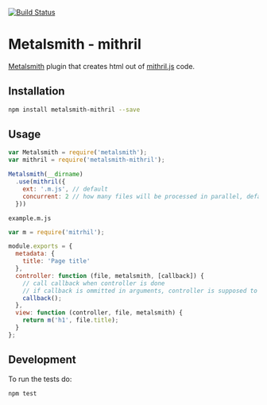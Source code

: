[![Build Status](https://travis-ci.org/kopa-app/metalsmith-mithril.svg)](https://travis-ci.org/kopa-app/metalsmith-mithril)

# Metalsmith - mithril

[Metalsmith](http://www.metalsmith.io/) plugin that creates html out of [mithril.js](http://mithril.js.org/) code.

## Installation

```bash
npm install metalsmith-mithril --save
```

## Usage

```javascript
var Metalsmith = require('metalsmith');
var mithril = require('metalsmith-mithril');

Metalsmith(__dirname)
  .use(mithril({
    ext: '.m.js', // default
    concurrent: 2 // how many files will be processed in parallel, default is none
  }))
```

`example.m.js`

```javascript
var m = require('mitrhil');

module.exports = {
  metadata: {
    title: 'Page title'
  },
  controller: function (file, metalsmith, [callback]) {
    // call callback when controller is done
    // if callback is ommitted in arguments, controller is supposed to be sync
    callback();
  },
  view: function (controller, file, metalsmith) {
    return m('h1', file.title);
  }
};
```

## Development

To run the tests do:

```bash
npm test
```
